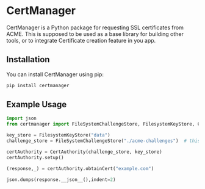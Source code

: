# CertManager

CertManager is a Python package for requesting SSL certificates from ACME.
This is supposed to be used as a base library for building other tools, or to integrate Certificate creation feature in you app.

## Installation

You can install CertManager using pip:

```bash
pip install certmanager
```

## Example Usage

```python
import json
from certmanager import FileSystemChallengeStore, FilesystemKeyStore, CertAuthority

key_store = FilesystemKeyStore("data")
challenge_store = FileSystemChallengeStore("./acme-challenges")  # this should be where your web server hosts the .well-known/acme-challenges.

certAuthority = CertAuthority(challenge_store, key_store)
certAuthority.setup()

(response,_) = certAuthority.obtainCert("example.com")

json.dumps(response.__json__(),indent=2)

```
